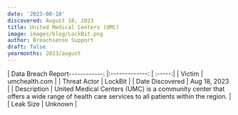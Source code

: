 ```yaml
---
date: '2023-08-18'
discovered: August 18, 2023
title: United Medical Centers (UMC)
image: images/blog/LockBit.png
author: Breachsense Support
draft: false
yearmonths: 2023/august
---
```


| Data Breach Report------------:     |:-------------:    | :-----:|
| Victim      | umchealth.com      | 
| Threat Actor      |  LockBit     | 
| Date Discovered      | Aug 18, 2023      | 
| Description      | United Medical Centers (UMC) is a community center that offers a wide range of health care services to all patients within the region.      | 
| Leak Size      | Unknown      | 

